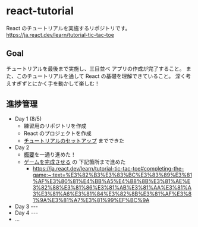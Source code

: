 # react-tutorial
React のチュートリアルを実施するリポジトリです。
https://ja.react.dev/learn/tutorial-tic-tac-toe

## Goal

チュートリアルを最後まで実施し、三目並べ アプリの作成が完了すること。
また、このチュートリアルを通して React の基礎を理解できていること。
深く考えすぎずとにかく手を動かして楽しむ！

## 進捗管理
- Day 1 (8/5)  
  - 練習用のリポジトリを作成
  - React のプロジェクトを作成
  - [チュートリアルのセットアップ](https://ja.react.dev/learn/tutorial-tic-tac-toe#setup-for-the-tutorial) までできた
- Day 2 
  - [概要](https://ja.react.dev/learn/tutorial-tic-tac-toe#overview)を一通り進めた！
  - [ゲームを完成させる](https://ja.react.dev/learn/tutorial-tic-tac-toe#completing-the-game) の 下記箇所まで進めた
    - https://ja.react.dev/learn/tutorial-tic-tac-toe#completing-the-game:~:text=%E3%82%B3%E3%83%BC%E3%83%89%E3%81%AF%E3%80%81%E4%BB%A5%E4%B8%8B%E3%81%AE%E3%82%88%E3%81%86%E3%81%AB%E3%81%AA%E3%81%A3%E3%81%A6%E3%81%84%E3%82%8B%E3%81%AF%E3%81%9A%E3%81%A7%E3%81%99%EF%BC%9A
- Day 3 ---
- Day 4 ---
- ...
